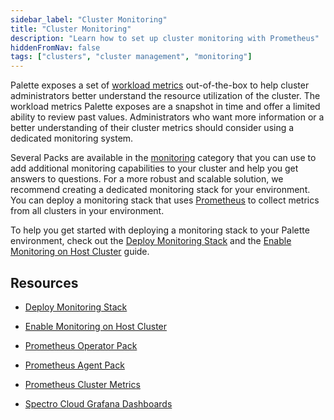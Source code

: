 ```yaml
---
sidebar_label: "Cluster Monitoring"
title: "Cluster Monitoring"
description: "Learn how to set up cluster monitoring with Prometheus"
hiddenFromNav: false
tags: ["clusters", "cluster management", "monitoring"]
---
```


Palette exposes a set of [workload metrics](../workloads.md) out-of-the-box to help cluster administrators better
understand the resource utilization of the cluster. The workload metrics Palette exposes are a snapshot in time and
offer a limited ability to review past values. Administrators who want more information or a better understanding of
their cluster metrics should consider using a dedicated monitoring system.

Several Packs are available in the [monitoring](../../../integrations/integrations.mdx) category that you can use to add
additional monitoring capabilities to your cluster and help you get answers to questions. For a more robust and scalable
solution, we recommend creating a dedicated monitoring stack for your environment. You can deploy a monitoring stack
that uses [Prometheus](https://prometheus.io/) to collect metrics from all clusters in your environment.

To help you get started with deploying a monitoring stack to your Palette environment, check out the
[Deploy Monitoring Stack](deploy-monitor-stack.md) and the [Enable Monitoring on Host Cluster](deploy-agent.md) guide.

## Resources

- [Deploy Monitoring Stack](deploy-monitor-stack.md)

- [Enable Monitoring on Host Cluster](deploy-agent.md)

- [Prometheus Operator Pack](../../../integrations/prometheus-operator.md)

- [Prometheus Agent Pack](../../../integrations/prometheus-agent.md)

- [Prometheus Cluster Metrics](../../../integrations/prometheus-cluster-metrics.md)

- [Spectro Cloud Grafana Dashboards](../../../integrations/grafana-spectrocloud-dashboards.md)

